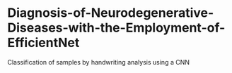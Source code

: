 # Diagnosis-of-Neurodegenerative-Diseases-with-the-Employment-of-EfficientNet
Classification of samples by handwriting analysis using a CNN
